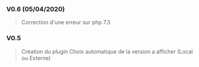 ### V0.6 (05/04/2020)
>    
>    Correction d'une erreur sur php 7.3

### V0.5
>    Création du plugin
>    Choix automatique de la version a afficher (Local ou Externe) 